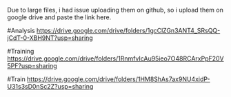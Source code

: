 Due to large files, i had issue uploading them on github, so i upload them on google drive and paste the link here.

#Analysis 
https://drive.google.com/drive/folders/1gcClZGn3ANT4_SRsQQ-jCdT-0-XBH9NT?usp=sharing

#Training
https://drive.google.com/drive/folders/1RnmfvIcAu95ieo7O48RCArxPpF20V5PF?usp=sharing

#Train 
https://drive.google.com/drive/folders/1HM8ShAs7ax9NU4xidP-U31s3sD0nSc2Z?usp=sharing
